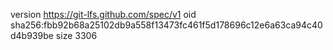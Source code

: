 version https://git-lfs.github.com/spec/v1
oid sha256:fbb92b68a25102db9a558f13473fc461f5d178696c12e6a63ca94c40d4b939be
size 3306
